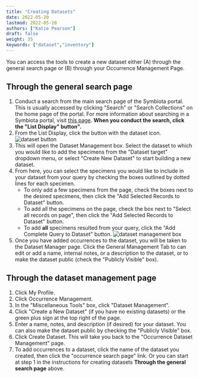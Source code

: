 ```yaml
---
title: "Creating Datasets"
date: 2022-05-20
lastmod: 2022-05-20
authors: ["Katie Pearson"]
draft: false
weight: 35
keywords: ["dataset","inventory"]
---
```


You can access the tools to create a new dataset either (A) through the general search page or (B) through your Occurrence Management Page.

## Through the general search page
1. Conduct a search from the main search page of the Symbiota portal. This is usually accessed by clicking "Search" or "Search Collections" on the home page of the portal. For more information about searching in a Symbiota portal, visit [this page](https://biokic.github.io/symbiota-docs/user/search/). **When you conduct the search, click the "List Display" button".**
2. From the List Display, click the button with the dataset icon.
![dataset button](/symbiota-docs/images/datasetbutton.PNG "dataset button")
3. This will open the Dataset Management box. Select the dataset to which you would like to add the specimens from the "Dataset target" dropdown menu, or select "Create New Dataset" to start building a new dataset.
4. From here, you can select the specimens you would like to include in your dataset from your query by checking the boxes outlined by dotted lines for each specimen.
    * To only add a few specimens from the page, check the boxes next to the desired specimens, then click the "Add Selected Records to Dataset" button.
    * To add all the specimens on the page, check the box next to "Select all records on page", then click the "Add Selected Records to Dataset" button.
    * To add **all** specimens resulted from your query, click the "Add Complete Query to Dataset" button.
![dataset management box](/symbiota-docs/images/datasetmanagement.PNG "dataset management box")
5. Once you have added occurrences to the dataset, you will be taken to the Dataset Manager page. Click the General Management Tab to can edit or add a name, internal notes, or a description to the dataset, or to make the dataset public (check the "Publicly Visible" box).

## Through the dataset management page
1. Click My Profile.
2. Click Occurrence Management.
3. In the "Miscellaneous Tools" box, click "Dataset Management".
4. Click "Create a New Dataset" (if you have no existing datasets) or the green plus sign at the top right of the page.
5. Enter a name, notes, and description (if desired) for your dataset. You can also make the dataset public by checking the "Publicly Visible" box.
6. Click Create Dataset. This will take you back to the "Occurrence Dataset Management" page.
7. To add occurrences to a dataset, click the name of the dataset you created, then click the "occurrence search page" link. Or you can start at step 1 in the instructions for creating datasets **Through the general search page** above.

